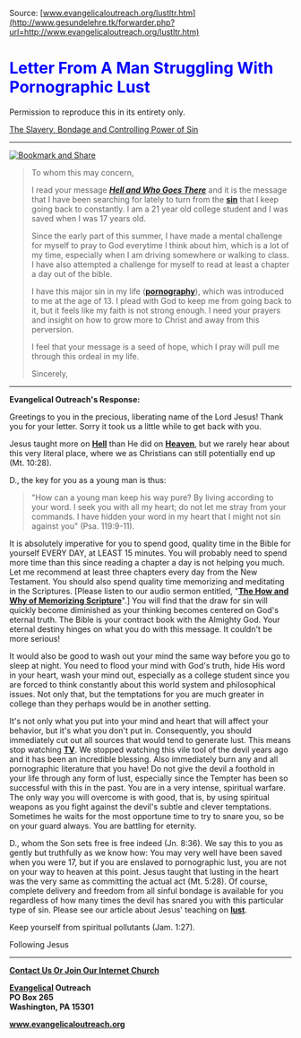 <!--t Letter From A Man Struggling With Pornographic Lust t-->
<!--d  d-->

Source: [www.evangelicaloutreach.org/lustltr.htm](http://www.gesundelehre.tk/forwarder.php?url=http://www.evangelicaloutreach.org/lustltr.htm)

<font color="blue">

# Letter From A Man Struggling With Pornographic Lust

</font>

Permission to reproduce this in its entirety only.

[The Slavery, Bondage and Controlling Power of Sin](http://www.gesundelehre.tk/forwarder.php?url=http://www.evangelicaloutreach.org/sin.html)

* * *

[![Bookmark and Share](../s7.addthis.com/static/btn/v2/lg-share-en.gif)](http://www.addthis.com/bookmark.php?v=250&username=xa-4ce723c86d857fe0)

> To whom this may concern,
> 
> I read your message **[_Hell and Who Goes There_](http://www.gesundelehre.tk/forwarder.php?url=http://www.evangelicaloutreach.org/hell.html)** and it is the message that I have been searching for lately to turn from the [**sin**](http://www.gesundelehre.tk/forwarder.php?url=http://www.evangelicaloutreach.org/sin.html) that I keep going back to constantly. I am a 21 year old college student and I was saved when I was 17 years old.
> 
> Since the early part of this summer, I have made a mental challenge for myself to pray to God everytime I think about him, which is a lot of my time, especially when I am driving somewhere or walking to class. I have also attempted a challenge for myself to read at least a chapter a day out of the bible.
> 
> I have this major sin in my life ([**pornography**](http://www.gesundelehre.tk/forwarder.php?url=http://www.evangelicaloutreach.org/pornography.htm)), which was introduced to me at the age of 13\. I plead with God to keep me from going back to it, but it feels like my faith is not strong enough. I need your prayers and insight on how to grow more to Christ and away from this perversion.
> 
> I feel that your message is a seed of hope, which I pray will pull me through this ordeal in my life.
> 
> Sincerely,
> 
> 


* * *

**Evangelical Outreach's Response:**

 Greetings to you in the precious, liberating name of the Lord Jesus! Thank you for your letter. Sorry it took us a little while to get back with you.

Jesus taught more on **[Hell](http://www.gesundelehre.tk/forwarder.php?url=http://www.evangelicaloutreach.org/salvtion.htm)** than He did on **[Heaven](http://www.gesundelehre.tk/forwarder.php?url=http://www.evangelicaloutreach.org/salvtion.htm#heaven)**, but we rarely hear about this very literal place, where we as Christians can still potentially end up (Mt. 10:28).

D., the key for you as a young man is thus:

> "How can a young man keep his way pure? By living according to your word. I seek you with all my heart; do not let me stray from your commands. I have hidden your word in my heart that I might not sin against you" (Psa. 119:9-11).

It is absolutely imperative for you to spend good, quality time in the Bible for yourself EVERY DAY, at LEAST 15 minutes. You will probably need to spend more time than this since reading a chapter a day is not helping you much. Let me recommend at least three chapters every day from the New Testament. You should also spend quality time memorizing and meditating in the Scriptures. [Please listen to our audio sermon entitled, "[**The How and Why of Memorizing Scripture**](http://www.gesundelehre.tk/forwarder.php?url=http://www.evangelicaloutreach.org/sermons.html)".] You will find that the draw for sin will quickly become diminished as your thinking becomes centered on God's eternal truth. The Bible is your contract book with the Almighty God. Your eternal destiny hinges on what you do with this message. It couldn't be more serious!

It would also be good to wash out your mind the same way before you go to sleep at night. You need to flood your mind with God's truth, hide His word in your heart, wash your mind out, especially as a college student since you are forced to think constantly about this world system and philosophical issues. Not only that, but the temptations for you are much greater in college than they perhaps would be in another setting.

It's not only what you put into your mind and heart that will affect your behavior, but it's what you don't put in. Consequently, you should immediately cut out all sources that would tend to generate lust. This means stop watching [**TV**](http://www.gesundelehre.tk/forwarder.php?url=http://www.evangelicaloutreach.org/tv.htm). We stopped watching this vile tool of the devil years ago and it has been an incredible blessing. Also immediately burn any and all pornographic literature that you have! Do not give the devil a foothold in your life through any form of lust, especially since the Tempter has been so successful with this in the past. You are in a very intense, spiritual warfare. The only way you will overcome is with good, that is, by using spiritual weapons as you fight against the devil's subtle and clever temptations. Sometimes he waits for the most opportune time to try to snare you, so be on your guard always. You are battling for eternity.

D., whom the Son sets free is free indeed (Jn. 8:36). We say this to you as gently but truthfully as we know how: You may very well have been saved when you were 17, but if you are enslaved to pornographic lust, you are not on your way to heaven at this point. Jesus taught that lusting in the heart was the very same as committing the actual act (Mt. 5:28). Of course, complete delivery and freedom from all sinful bondage is available for you regardless of how many times the devil has snared you with this particular type of sin. Please see our article about Jesus' teaching on **[lust](http://www.gesundelehre.tk/forwarder.php?url=http://www.evangelicaloutreach.org/lust.html)**.

Keep yourself from spiritual pollutants (Jam. 1:27).

Following Jesus

* * *

**[Contact Us Or Join Our Internet Church](http://www.gesundelehre.tk/forwarder.php?url=http://www.evangelicaloutreach.org/contact.html)**

**[Evangelical](http://www.gesundelehre.tk/forwarder.php?url=http://www.evangelicaloutreach.org/index.html) Outreach**  
**PO Box 265**  
**Washington, PA 15301**

**www.evangelicaloutreach.org**
